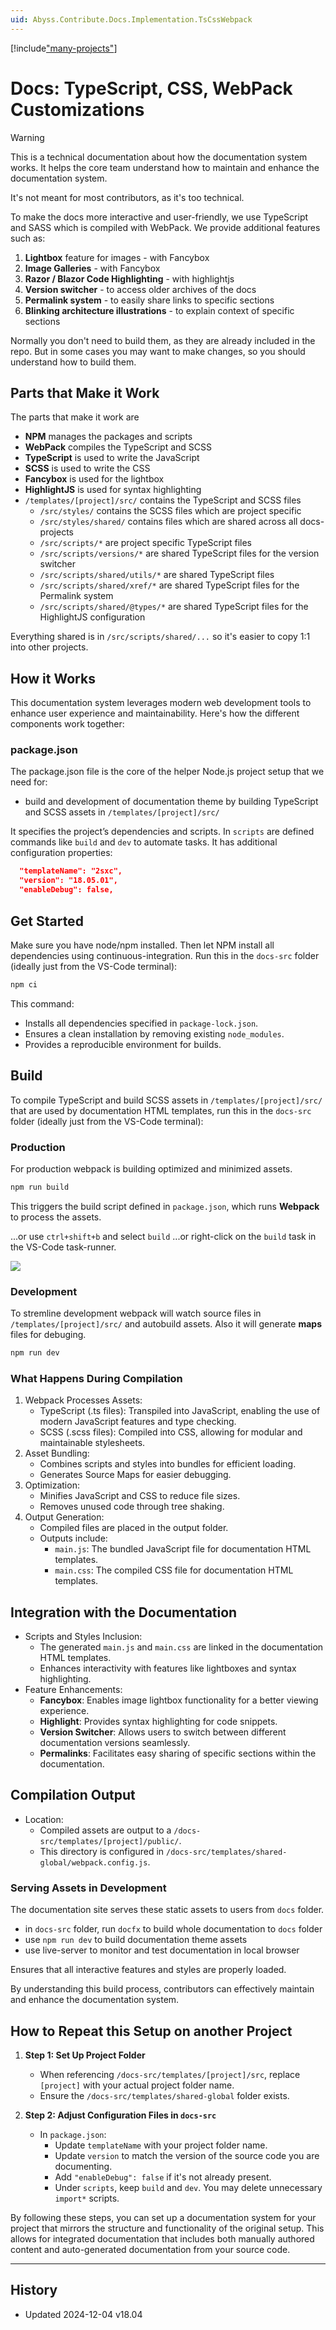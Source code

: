 ```yaml
---
uid: Abyss.Contribute.Docs.Implementation.TsCssWebpack
---
```


[!include["many-projects"](../_docs-for-many-projects.md)]

# Docs: TypeScript, CSS, WebPack Customizations

> [!WARNING]
> This is a technical documentation about how the documentation system works.
> It helps the core team understand how to maintain and enhance the documentation system.
>
> It's not meant for most contributors, as it's too technical.

To make the docs more interactive and user-friendly, we use TypeScript and SASS which is compiled with WebPack.
We provide additional features such as:

1. **Lightbox** feature for images - with Fancybox
1. **Image Galleries** - with Fancybox
1. **Razor / Blazor Code Highlighting** - with highlightjs
1. **Version switcher** - to access older archives of the docs
1. **Permalink system** - to easily share links to specific sections
1. **Blinking architecture illustrations** - to explain context of specific sections

Normally you don't need to build them, as they are already included in the repo.
But in some cases you may want to make changes, so you should understand how to build them.

## Parts that Make it Work

The parts that make it work are

* **NPM** manages the packages and scripts
* **WebPack** compiles the TypeScript and SCSS
* **TypeScript** is used to write the JavaScript
* **SCSS** is used to write the CSS
* **Fancybox** is used for the lightbox
* **HighlightJS** is used for syntax highlighting
* `/templates/[project]/src/` contains the TypeScript and SCSS files
  * `/src/styles/` contains the SCSS files which are project specific
  * `/src/styles/shared/` contains files which are shared across all docs-projects
  * `/src/scripts/*` are project specific TypeScript files
  * `/src/scripts/versions/*` are shared TypeScript files for the version switcher
  * `/src/scripts/shared/utils/*` are shared TypeScript files
  * `/src/scripts/shared/xref/*` are shared TypeScript files for the Permalink system
  * `/src/scripts/shared/@types/*` are shared TypeScript files for the HighlightJS configuration

Everything shared is in `/src/scripts/shared/...` so it's easier to copy 1:1 into other projects.

## How it Works

This documentation system leverages modern web development tools to enhance user experience and maintainability. Here's how the different components work together:

### package.json

The package.json file is the core of the helper Node.js project setup that we need for:

* build and development of documentation theme by building TypeScript and SCSS assets in `/templates/[project]/src/`

It specifies the project’s dependencies and scripts.
In `scripts` are defined commands like `build` and `dev` to automate tasks.
It has additional configuration properties:

```json
  "templateName": "2sxc",
  "version": "18.05.01",
  "enableDebug": false,
```

## Get Started

Make sure you have node/npm installed.
Then let NPM install all dependencies using continuous-integration.
Run this in the `docs-src` folder (ideally just from the VS-Code terminal):

```cmd
npm ci
```

This command:

* Installs all dependencies specified in `package-lock.json`.
* Ensures a clean installation by removing existing `node_modules`.
* Provides a reproducible environment for builds.

## Build

To compile TypeScript and build SCSS assets in `/templates/[project]/src/` that are used by documentation HTML templates, run this in the `docs-src` folder (ideally just from the VS-Code terminal):

### Production

For production webpack is building optimized and minimized assets.

```cmd
npm run build
```

This triggers the build script defined in `package.json`, which runs **Webpack** to process the assets.

...or use `ctrl+shift+b` and select `build`
...or right-click on the `build` task in the VS-Code task-runner.

<div gallery="vs-code">
  <img src="./assets/webpack-build.jpg">
</div>

### Development

To stremline development webpack will watch source files in `/templates/[project]/src/` and autobuild assets. Also it will generate **maps** files for debuging.

```cmd
npm run dev
```

### What Happens During Compilation

1. Webpack Processes Assets:
   * TypeScript (.ts files): Transpiled into JavaScript, enabling the use of modern JavaScript features and type checking.
   * SCSS (.scss files): Compiled into CSS, allowing for modular and maintainable stylesheets.
1. Asset Bundling:
   * Combines scripts and styles into bundles for efficient loading.
   * Generates Source Maps for easier debugging.
1. Optimization:
   * Minifies JavaScript and CSS to reduce file sizes.
   * Removes unused code through tree shaking.
1. Output Generation:
   * Compiled files are placed in the output folder.
   * Outputs include:
     * `main.js`: The bundled JavaScript file for documentation HTML templates.
     * `main.css`: The compiled CSS file for documentation HTML templates.

## Integration with the Documentation

* Scripts and Styles Inclusion:
  * The generated `main.js` and `main.css` are linked in the documentation HTML templates.
  * Enhances interactivity with features like lightboxes and syntax highlighting.
* Feature Enhancements:
  * **Fancybox**: Enables image lightbox functionality for a better viewing experience.
  * **Highlight**: Provides syntax highlighting for code snippets.
  * **Version Switcher**: Allows users to switch between different documentation versions seamlessly.
  * **Permalinks**: Facilitates easy sharing of specific sections within the documentation.

## Compilation Output

* Location:
  * Compiled assets are output to a `/docs-src/templates/[project]/public/`.
  * This directory is configured in `/docs-src/templates/shared-global/webpack.config.js`.

### Serving Assets in Development

The documentation site serves these static assets to users from `docs` folder.

* in `docs-src` folder, run `docfx` to build whole documentation to `docs` folder
* use `npm run dev` to build documentation theme assets
* use live-server to monitor and test documentation in local browser

Ensures that all interactive features and styles are properly loaded.

By understanding this build process, contributors can effectively maintain and enhance the documentation system.

## How to Repeat this Setup on another Project

1. **Step 1: Set Up Project Folder**
   * When referencing `/docs-src/templates/[project]/src`, replace `[project]` with your actual project folder name.
   * Ensure the `/docs-src/templates/shared-global` folder exists.

1. **Step 2: Adjust Configuration Files in `docs-src`**
   * In `package.json`:
     * Update `templateName` with your project folder name.
     * Update `version` to match the version of the source code you are documenting.
     * Add `"enableDebug": false` if it's not already present.
     * Under `scripts`, keep `build` and `dev`. You may delete unnecessary `import*` scripts.

By following these steps, you can set up a documentation system for your project that mirrors the structure and functionality of the original setup. This allows for integrated documentation that includes both manually authored content and auto-generated documentation from your source code.

---

## History

* Updated 2024-12-04 v18.04

